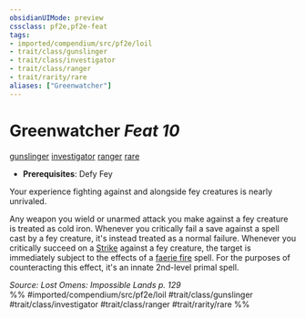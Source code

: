 ```yaml
---
obsidianUIMode: preview
cssclass: pf2e,pf2e-feat
tags:
- imported/compendium/src/pf2e/loil
- trait/class/gunslinger
- trait/class/investigator
- trait/class/ranger
- trait/rarity/rare
aliases: ["Greenwatcher"]
---
```

# Greenwatcher  *Feat 10*  
[gunslinger](rules/traits/gunslinger-g-g.md)  [investigator](rules/traits/investigator-apg.md)  [ranger](rules/traits/ranger.md)  [rare](rare.md)  

- **Prerequisites**: Defy Fey

Your experience fighting against and alongside fey creatures is nearly unrivaled.

Any weapon you wield or unarmed attack you make against a fey creature is treated as cold iron. Whenever you critically fail a save against a spell cast by a fey creature, it's instead treated as a normal failure. Whenever you critically succeed on a [Strike](strike.md) against a fey creature, the target is immediately subject to the effects of a [faerie fire](../spells/faerie-fire.md) spell. For the purposes of counteracting this effect, it's an innate 2nd-level primal spell.

*Source: Lost Omens: Impossible Lands p. 129*  
%% #imported/compendium/src/pf2e/loil #trait/class/gunslinger #trait/class/investigator #trait/class/ranger #trait/rarity/rare %%